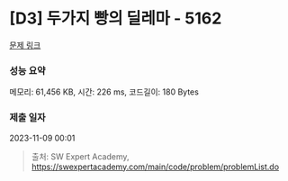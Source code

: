 # [D3] 두가지 빵의 딜레마 - 5162 

[문제 링크](https://swexpertacademy.com/main/code/problem/problemDetail.do?contestProbId=AWTaTDua3OoDFAVT) 

### 성능 요약

메모리: 61,456 KB, 시간: 226 ms, 코드길이: 180 Bytes

### 제출 일자

2023-11-09 00:01



> 출처: SW Expert Academy, https://swexpertacademy.com/main/code/problem/problemList.do